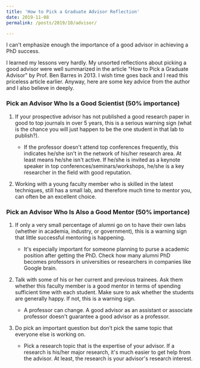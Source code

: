 ```yaml
---
title: 'How to Pick a Graduate Advisor Reflection'
date: 2019-11-08
permalink: /posts/2019/10/advisor/

---
```


I can't emphasize enough the importance of a good advisor in achieving a PhD success. 

I learned my lessons very hardly. My unsorted reflections about picking a good advisor were well summarized in the article 
"How to Pick a Graduate Advisor" by Prof. Ben Barres in 2013. 
I wish time goes back and I read this priceless article earlier. Anyway, here are some key advice 
from the author and I also believe in deeply.

### Pick an Advisor Who Is a Good Scientist (50% importance)

1. If your prospective advisor has not published a good research paper in good to top journals in over 5 years, this is a 
serious warning sign (what is the chance you will just happen to be the one student in that lab to publish?). 
   * If the professor doesn't attend top conferences frequently, this indicates he/she isn't in the network of his/her 
   research area. At least means he/she isn't active. If he/she is invited as a keynote speaker in top conferences/seminars/workshops, 
   he/she is a key researcher in the field with good reputation. 

2. Working with a young faculty member who is skilled in the latest techniques, still has a small lab, 
and therefore much time to mentor you, can often be an excellent choice.

### Pick an Advisor Who Is Also a Good Mentor (50% importance)

1. If only a very small percentage of alumni go on to have their own labs (whether in academia, 
industry, or government), this is a warning sign that little successful mentoring is happening.
   * It's especially important for someone planning to purse a academic position after getting the PhD.
   Check how many alumni PhD becomes professors in universities or researchers in companies like Google brain.
   
2. Talk with some of his or her current and previous trainees. Ask them whether this faculty member is a good mentor 
in terms of spending sufficient time with each student. Make sure to ask whether the students are generally happy. 
If not, this is a warning sign.
   * A professor can change. A good advisor as an assistant or associate professor doesn't guarantee a good advisor as a professor.
   
3. Do pick an important question but don’t pick the same topic that everyone else is working on.
   * Pick a research topic that is the expertise of your advisor. If a research is his/her major research, it's 
   much easier to get help from the advisor. At least, the research is your advisor's research interest. 



